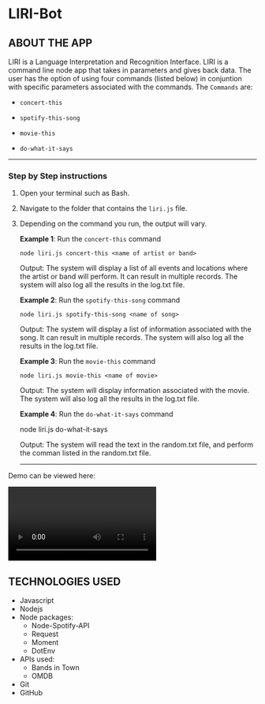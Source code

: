 # LIRI-Bot

## ABOUT THE APP

LIRI is a Language Interpretation and Recognition Interface. LIRI is a command line node app that takes in parameters and gives back data. The user has the option of using four commands (listed below) in conjuntion with specific parameters associated with the commands. The `Commands` are:

- `concert-this`

- `spotify-this-song`

- `movie-this`

- `do-what-it-says`

---

### **Step by Step instructions**

1.  Open your terminal such as Bash.
2.  Navigate to the folder that contains the `liri.js` file.
3.  Depending on the command you run, the output will vary.

    **Example 1**: Run the `concert-this` command

        node liri.js concert-this <name of artist or band>

    Output: The system will display a list of all events and locations where the artist or band will perform. It can result in multiple records. The system will also log all the results in the log.txt file.

    **Example 2**: Run the `spotify-this-song` command

        node liri.js spotify-this-song <name of song>

    Output: The system will display a list of information associated with the song. It can result in multiple records. The system will also log all the results in the log.txt file.

    **Example 3**: Run the `movie-this` command

        node liri.js movie-this <name of movie>

    Output: The system will display information associated with the movie. The system will also log all the results in the log.txt file.

    **Example 4**: Run the `do-what-it-says` command

    node liri.js do-what-it-says

    Output: The system will read the text in the random.txt file, and perform the comman listed in the random.txt file.

    ***

Demo can be viewed here:

![liri-demo](/video/liri-bot.mp4)

## TECHNOLOGIES USED

- Javascript
- Nodejs
- Node packages:
  - Node-Spotify-API
  - Request
  - Moment
  - DotEnv
- APIs used:
  - Bands in Town
  - OMDB
- Git
- GitHub
